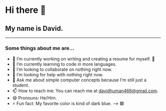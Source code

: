# Hi there 👋

## My name is David.
--------------------------------
### Some things about me are...

- 🔭 I’m currently working on writing and creating a resume for myself. 📝
- 🌱 I’m currently learning to code in more languages. 
- 👯 I’m looking to collaborate on nothing right now.
- 🤔 I’m looking for help with nothing right now.
- 💬 Ask me about simple computer concepts because I'm still just a student.
- 📫 How to reach me: You can reach me at davidhuman466@gmail.com.
- 😄 Pronouns: He/Him.
- ⚡ Fun fact: My favorite color is kind of dark blue.
--> 🟦
